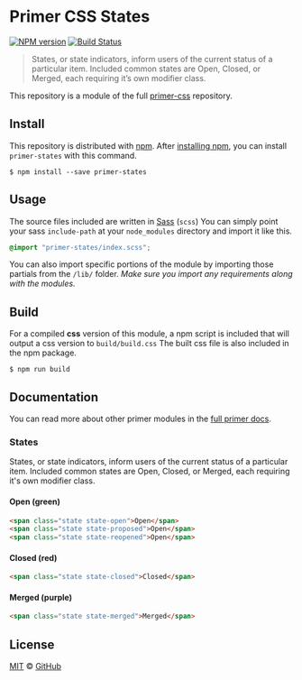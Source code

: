 # Primer CSS States

[![NPM version](http://img.shields.io/npm/v/primer-states.svg)](https://www.npmjs.org/package/primer-states)
[![Build Status](https://travis-ci.org/primer/states.svg?branch=master)](https://travis-ci.org/primer/states)

> States, or state indicators, inform users of the current status of a particular item. Included common states are Open, Closed, or Merged, each requiring it’s own modifier class.

This repository is a module of the full [primer-css][primer] repository.

## Install

This repository is distributed with [npm][npm]. After [installing npm][install-npm], you can install `primer-states` with this command.

```
$ npm install --save primer-states
```

## Usage

The source files included are written in [Sass][sass] (`scss`) You can simply point your sass `include-path` at your `node_modules` directory and import it like this.

```scss
@import "primer-states/index.scss";
```

You can also import specific portions of the module by importing those partials from the `/lib/` folder. _Make sure you import any requirements along with the modules._

## Build

For a compiled **css** version of this module, a npm script is included that will output a css version to `build/build.css` The built css file is also included in the npm package.

```
$ npm run build
```

## Documentation

You can read more about other primer modules in the [full primer docs][docs].

<!-- %docs
title: States
homepage: https://github.com/primer/states
-->

### States

States, or state indicators, inform users of the current status of a particular item. Included common states are Open, Closed, or Merged, each requiring it's own modifier class.

#### Open (green)

```html
<span class="state state-open">Open</span>
<span class="state state-proposed">Open</span>
<span class="state state-reopened">Open</span>
```

#### Closed (red)

```html
<span class="state state-closed">Closed</span>
```

#### Merged (purple)

```html
<span class="state state-merged">Merged</span>
```

<!-- %enddocs -->

## License

[MIT](./LICENSE) &copy; [GitHub](https://github.com/)

[primer]: https://github.com/primer/primer
[docs]: http://primercss.io/
[npm]: https://www.npmjs.com/
[install-npm]: https://docs.npmjs.com/getting-started/installing-node
[sass]: http://sass-lang.com/
